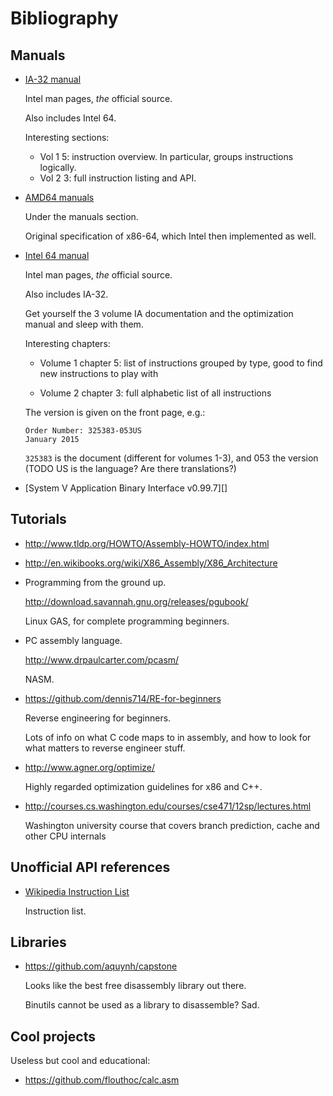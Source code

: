# Bibliography

## Manuals

-   [IA-32 manual](http://www.intel.com/content/www/us/en/processors/architectures-software-developer-manuals.html)

    Intel man pages, *the* official source.

    Also includes Intel 64.

    Interesting sections:

    - Vol 1 5: instruction overview. In particular, groups instructions logically.
    - Vol 2 3: full instruction listing and API.

-   [AMD64 manuals](http://developer.amd.com/resources/documentation-articles/developer-guides-manuals/)

    Under the manuals section.

    Original specification of x86-64, which Intel then implemented as well.

-   [Intel 64 manual](http://www.intel.com/content/www/us/en/processors/architectures-software-developer-manuals.html)

    Intel man pages, *the* official source.

    Also includes IA-32.

    Get yourself the 3 volume IA documentation and the optimization manual and sleep with them.

    Interesting chapters:

    -   Volume 1 chapter 5: list of instructions grouped by type, good to find new instructions to play with

    -   Volume 2 chapter 3: full alphabetic list of all instructions

    The version is given on the front page, e.g.:

        Order Number: 325383-053US
        January 2015

    `325383` is the document (different for volumes 1-3), and 053 the version (TODO US is the language? Are there translations?)

-   [System V Application Binary Interface v0.99.7][]

## Tutorials

-   <http://www.tldp.org/HOWTO/Assembly-HOWTO/index.html>

-   <http://en.wikibooks.org/wiki/X86_Assembly/X86_Architecture>

-   Programming from the ground up.

    <http://download.savannah.gnu.org/releases/pgubook/>

    Linux GAS, for complete programming beginners.

-   PC assembly language.

    <http://www.drpaulcarter.com/pcasm/>

    NASM.

-   <https://github.com/dennis714/RE-for-beginners>

    Reverse engineering for beginners.

    Lots of info on what C code maps to in assembly, and how to look for what matters to reverse engineer stuff.

-   <http://www.agner.org/optimize/>

    Highly regarded optimization guidelines for x86 and C++.

-   <http://courses.cs.washington.edu/courses/cse471/12sp/lectures.html>

    Washington university course that covers branch prediction, cache and other CPU internals

## Unofficial API references

-   [Wikipedia Instruction List](http://en.wikipedia.org/wiki/X86_instruction_listings)

    Instruction list.

## Libraries

-   <https://github.com/aquynh/capstone>

    Looks like the best free disassembly library out there.

    Binutils cannot be used as a library to disassemble? Sad.

## Cool projects

Useless but cool and educational:

-   <https://github.com/flouthoc/calc.asm>

[Itanium C++ ABI]: http://mentorembedded.github.io/cxx-abi/abi.html
[System V ABI AMD64]: http://www.x86-64.org/documentation_folder/abi-0.99.pdf

